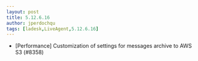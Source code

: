```yaml
---
layout: post
title: 5.12.6.16
author: jperdochqu
tags: [ladesk,LiveAgent,5.12.6.16]
---
```


- [Performance] Customization of settings for messages archive to AWS S3 (#8358)
